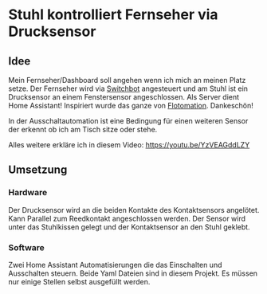 # Stuhl kontrolliert Fernseher via Drucksensor
## Idee
Mein Fernseher/Dashboard soll angehen wenn ich mich an meinen Platz setze. Der Fernseher wird via [Switchbot](https://www.youtube.com/watch?v=BrtP_cZjAX0) angesteuert und am Stuhl ist ein Drucksensor an einem Fenstersensor angeschlossen. 
Als Server dient Home Assistant!
Inspiriert wurde das ganze von [Flotomation](https://www.youtube.com/c/Flotomation). Dankeschön!

In der Ausschaltautomation ist eine Bedingung für einen weiteren Sensor der erkennt ob ich am Tisch sitze oder stehe.

Alles weitere erkläre ich in diesem Video: https://youtu.be/YzVEAGddLZY

## Umsetzung
### Hardware
Der Drucksensor wird an die beiden Kontakte des Kontaktsensors angelötet. Kann Parallel zum Reedkontakt angeschlossen werden.
Der Sensor wird unter das Stuhlkissen gelegt und der Kontaktsensor an den Stuhl geklebt.
### Software
Zwei Home Assistant Automatisierungen die das Einschalten und Ausschalten steuern. Beide Yaml Dateien sind in diesem Projekt. Es müssen nur einige Stellen selbst ausgefüllt werden.
